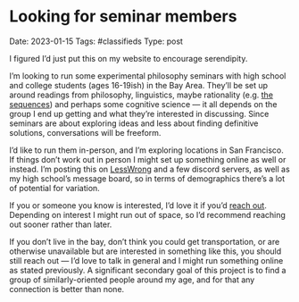 # Looking for seminar members  
Date: 2023-01-15
Tags: #classifieds
Type: post

I figured I’d just put this on my website to encourage serendipity. 

I’m looking to run some experimental philosophy seminars with high school and college students (ages 16-19ish) in the Bay Area. They’ll be set up around readings from philosophy, linguistics, maybe rationality (e.g. [the sequences](https://www.lesswrong.com/tag/original-sequences))  and perhaps some cognitive science — it all depends on the group I end up getting and what they’re interested in discussing. Since seminars are about exploring ideas and less about finding definitive solutions, conversations will be freeform. 

I’d like to run them in-person, and I’m exploring locations in San Francisco. If things don’t work out in person I might set up something online as well or instead. I’m posting this on [LessWrong](https://lesswrong.com) and a few discord servers, as well as my high school’s message board, so in terms of demographics there’s a lot of potential for variation.

If you or someone you know is interested, I’d love it if you’d [reach out](https://logangraves.com/about). Depending on interest I might run out of space, so I’d recommend reaching out sooner rather than later.

If you don’t live in the bay, don’t think you could get transportation, or are otherwise unavailable but are interested in something like this, you should still reach out — I’d love to talk in general and I might run something online as stated previously. A significant secondary goal of this project is to find a group of similarly-oriented people around my age, and for that any connection is better than none. 